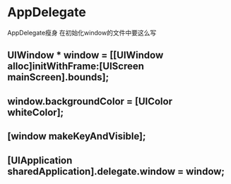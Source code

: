 # AppDelegate
AppDelegate瘦身
在初始化window的文件中要这么写
##    UIWindow * window = [[UIWindow alloc]initWithFrame:[UIScreen mainScreen].bounds];
##    window.backgroundColor = [UIColor whiteColor];
##    [window makeKeyAndVisible];
##    [UIApplication sharedApplication].delegate.window = window;
